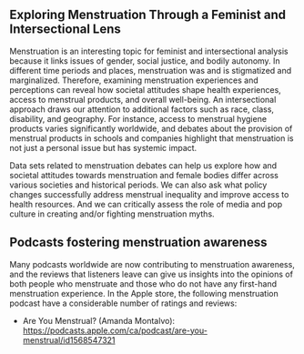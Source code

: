 ## Exploring Menstruation Through a Feminist and Intersectional Lens

Menstruation is an interesting topic for feminist and intersectional analysis because it links issues of gender, social justice, and bodily autonomy. In different time periods and places, menstruation was and is stigmatized and marginalized. Therefore, examining menstruation experiences and perceptions can reveal how societal attitudes shape health experiences, access to menstrual products, and overall well-being. An intersectional approach draws our attention to additional factors such as race, class, disability, and geography. For instance, access to menstrual hygiene products varies significantly worldwide, and debates about the provision of menstrual products in schools and companies highlight that menstruation is not just a personal issue but has systemic impact.

Data sets related to menstruation debates can help us explore how and societal attitudes towards menstruation and female bodies differ across various societies and historical periods. We can also ask what policy changes successfully address menstrual inequality and improve access to health resources. And we can critically assess the role of media and pop culture in creating and/or fighting menstruation myths.

## Podcasts fostering menstruation awareness

Many podcasts worldwide are now contributing to menstruation awareness, and the reviews that listeners leave can give us insights into the opinions of both people who menstruate and those who do not have any first-hand menstruation experience. In the Apple store, the following menstruation podcast have a considerable number of ratings and reviews:

- Are You Menstrual? (Amanda Montalvo): https://podcasts.apple.com/ca/podcast/are-you-menstrual/id1568547321
